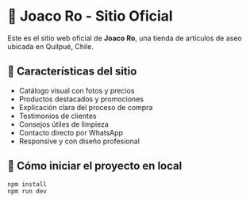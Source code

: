 # 🌟 Joaco Ro - Sitio Oficial

Este es el sitio web oficial de **Joaco Ro**, una tienda de artículos de aseo ubicada en Quilpué, Chile.

## 🛒 Características del sitio

- Catálogo visual con fotos y precios
- Productos destacados y promociones
- Explicación clara del proceso de compra
- Testimonios de clientes
- Consejos útiles de limpieza
- Contacto directo por WhatsApp
- Responsive y con diseño profesional

## 🚀 Cómo iniciar el proyecto en local

```bash
npm install
npm run dev
